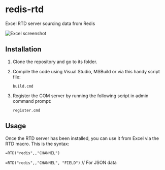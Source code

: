 # redis-rtd
Excel RTD server sourcing data from Redis

![Excel screenshot](doc/ice_video_20180709-212403.gif)


## Installation
1. Clone the repository and go to its folder.
2. Compile the code using Visual Studio, MSBuild or via this handy script file:

   `build.cmd`


3. Register the COM server by running the following script in admin command prompt:
   
   `register.cmd`

## Usage

Once the RTD server has been installed, you can use it from Excel via the RTD macro.
This is the syntax:

`=RTD("redis",,"CHANNEL")`

`=RTD("redis",,"CHANNEL", "FIELD")`   // For JSON data



